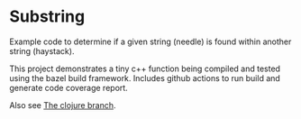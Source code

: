 # Substring

Example code to determine if a given string (needle) is found within
another string (haystack).

This project demonstrates a tiny c++ function being compiled and
tested using the bazel build framework.  Includes github actions to
run build and generate code coverage report.

Also see [The clojure branch](https://github.com/will08rien/substring/tree/clojure).
